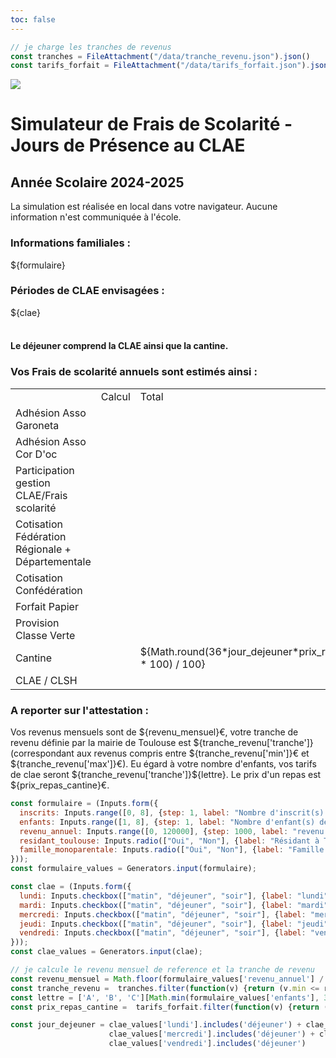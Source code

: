 ```yaml
---
toc: false
---
```


```js
// je charge les tranches de revenus
const tranches = FileAttachment("/data/tranche_revenu.json").json()
const tarifs_forfait = FileAttachment("/data/tarifs_forfait.json").json()
```





<div class="grid grid-cols-2">
  <div>
    <img src="/Garoneta_logo3C.png"> 
  </div>
  <div>
    <h1>Simulateur de Frais de Scolarité - Jours de Présence au CLAE</h1>
    <h2> Année Scolaire 2024-2025 </h2>
  </div>
</div>

<div class="caution", label="Attention">La simulation est réalisée en local dans votre navigateur. Aucune information n'est communiquée à l'école.</div>




<div class="grid grid-cols-2">
  <div class="card">
  <h3> Informations familiales : </h3>
  ${formulaire}
  </div>  
  <div class="card">
  <h3> Périodes de CLAE envisagées : </h3>
  ${clae}
  <br></br>
  <h4>Le déjeuner comprend la CLAE ainsi que la cantine.</h4>
  </div>
<div class="card">
  <h3> Vos Frais de scolarité annuels sont estimés ainsi :  </h3>

<table>
  <tr>
    <td></td>
    <td>Calcul</td>
    <td>Total</td>
  </tr>
  <tr>
    <td>Adhésion Asso Garoneta</td>
    <td></td>
  </tr>
  <tr>
    <td>Adhésion Asso Cor D'oc</td>
    <td></td>
  </tr>

  <tr>
    <td>Participation  gestion CLAE/Frais scolarité</td>
    <td></td>
    <td></td>
  </tr>
  <tr>
    <td>Cotisation Fédération Régionale + Départementale</td>
    <td></td>
    <td></td>
  </tr>
  <tr>
    <td>Cotisation Confédération</td>
    <td></td>
    <td></td>
    </tr>
  <tr>
    <td>Forfait Papier</td>
    <td></td>
    <td></td>
  </tr>
  <tr>
    <td>Provision Classe Verte</td>
    <td></td>
    <td></td>
  </tr>
  <tr>
    <td>Cantine</td>
    <td></td>
    <td>${Math.round(36*jour_dejeuner*prix_repas_cantine * 100) / 100}</td>
  </tr>
  <tr>
    <td>CLAE / CLSH</td>
    <td></td>
    <td></td>
  </tr>

</table>
</div>
<div class="card">
<h3>A reporter sur l'attestation :</h3>
</div class="card">

<div class="card">
Vos revenus mensuels sont de ${revenu_mensuel}€, votre tranche de revenu définie par la mairie de Toulouse est ${tranche_revenu['tranche']} (correspondant aux revenus compris entre  ${tranche_revenu['min']}€ et ${tranche_revenu['max']}€). Eu égard à votre nombre d'enfants, vos tarifs de clae seront ${tranche_revenu['tranche']}${lettre}. Le prix d'un repas est ${prix_repas_cantine}€. 
</div>

</div>


```js
const formulaire = (Inputs.form({
  inscrits: Inputs.range([0, 8], {step: 1, label: "Nombre d'inscrit(s) en calandrette"}),
  enfants: Inputs.range([1, 8], {step: 1, label: "Nombre d'enfant(s) de la famille"}),
  revenu_annuel: Inputs.range([0, 120000], {step: 1000, label: "revenu fiscal de référence annuel des parents ou représentant légaux"}),
  residant_toulouse: Inputs.radio(["Oui", "Non"], {label: "Résidant à Toulouse", value: null, format: (x) => x ?? "Abstain"}),
  famille_monoparentale: Inputs.radio(["Oui", "Non"], {label: "Famille monoparentale", value: null, format: (x) => x ?? "Abstain"}, 'toto')
}));
const formulaire_values = Generators.input(formulaire);
```

```js
const clae = (Inputs.form({
  lundi: Inputs.checkbox(["matin", "déjeuner", "soir"], {label: "lundi"}),
  mardi: Inputs.checkbox(["matin", "déjeuner", "soir"], {label: "mardi"}),
  mercredi: Inputs.checkbox(["matin", "déjeuner", "soir"], {label: "mercredi"}),
  jeudi: Inputs.checkbox(["matin", "déjeuner", "soir"], {label: "jeudi"}),
  vendredi: Inputs.checkbox(["matin", "déjeuner", "soir"], {label: "vendredi"})
}));
const clae_values = Generators.input(clae);
```

```js
// je calcule le revenu mensuel de reference et la tranche de revenu
const revenu_mensuel = Math.floor(formulaire_values['revenu_annuel'] / 12)   
const tranche_revenu =  tranches.filter(function(v) {return (v.min <= revenu_mensuel) & (v.max> revenu_mensuel);})[0]
const lettre = ['A', 'B', 'C'][Math.min(formulaire_values['enfants'], 3)-1] 
const prix_repas_cantine =  tarifs_forfait.filter(function(v) {return (v.tranche ==tranche_revenu['tranche']) & (v.lettre == lettre);})[0]['Repas cantine']
```



```js
const jour_dejeuner = clae_values['lundi'].includes('déjeuner') + clae_values['mardi'].includes('déjeuner') + 
                      clae_values['mercredi'].includes('déjeuner') + clae_values['jeudi'].includes('déjeuner') + 
                      clae_values['vendredi'].includes('déjeuner')
```




